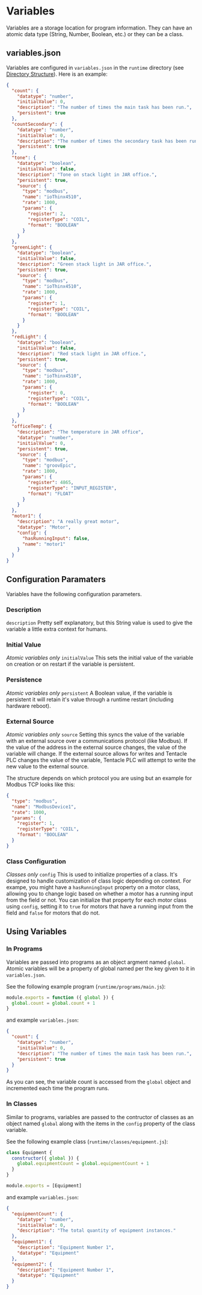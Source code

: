 # Variables

Variables are a storage location for program information. They can have an atomic data type (String, Number, Boolean, etc.) or they can be a class.

## variables.json

Variables are configured in `variables.json` in the `runtime` directory (see [Directory Structure](/guide/directory-structure.html#the-variables-json-file)). Here is an example:

```json
{
  "count": {
    "datatype": "number",
    "initialValue": 0,
    "description": "The number of times the main task has been run.",
    "persistent": true
  },
  "countSecondary": {
    "datatype": "number",
    "initialValue": 0,
    "description": "The number of times the secondary task has been run.",
    "persistent": true
  },
  "tone": {
    "datatype": "boolean",
    "initialValue": false,
    "description": "Tone on stack light in JAR office.",
    "persistent": true,
    "source": {
      "type": "modbus",
      "name": "ioThinx4510",
      "rate": 1000,
      "params": {
        "register": 2,
        "registerType": "COIL",
        "format": "BOOLEAN"
      }
    }
  },
  "greenLight": {
    "datatype": "boolean",
    "initialValue": false,
    "description": "Green stack light in JAR office.",
    "persistent": true,
    "source": {
      "type": "modbus",
      "name": "ioThinx4510",
      "rate": 1000,
      "params": {
        "register": 1,
        "registerType": "COIL",
        "format": "BOOLEAN"
      }
    }
  },
  "redLight": {
    "datatype": "boolean",
    "initialValue": false,
    "description": "Red stack light in JAR office.",
    "persistent": true,
    "source": {
      "type": "modbus",
      "name": "ioThinx4510",
      "rate": 1000,
      "params": {
        "register": 0,
        "registerType": "COIL",
        "format": "BOOLEAN"
      }
    }
  },
  "officeTemp": {
    "description": "The temperature in JAR office",
    "datatype": "number",
    "initialValue": 0,
    "persistent": true,
    "source": {
      "type": "modbus",
      "name": "groovEpic",
      "rate": 1000,
      "params": {
        "register": 4865,
        "registerType": "INPUT_REGISTER",
        "format": "FLOAT"
      }
    }
  },
  "motor1": {
    "description": "A really great motor",
    "datatype": "Motor",
    "config": {
      "hasRunningInput": false,
      "name": "motor1"
    }
  }
}
```

## Configuration Paramaters
Variables have the following configuration parameters.

### Description
`description` Pretty self explanatory, but this String value is used to give the variable a little extra context for humans.

### Initial Value
*Atomic variables only*
`initialValue` This sets the initial value of the variable on creation or on restart if the variable is persistent. 

### Persistence
*Atomic variables only*
`persistent` A Boolean value, if the variable is persistent it will retain it's value through a runtime restart (including hardware reboot). 

### External Source
*Atomic variables only*
`source` Setting this syncs the value of the variable with an external source over a communications protocol (like Modbus). If the value of the address in the external source changes, the value of the variable will change. If the external source allows for writes and Tentacle PLC changes the value of the variable, Tentacle PLC will attempt to write the new value to the external source.

The structure depends on which protocol you are using but an example for Modbus TCP looks like this:

```json
{
  "type": "modbus",
  "name": "ModbusDevice1",
  "rate": 1000,
  "params": {
    "register": 1,
    "registerType": "COIL",
    "format": "BOOLEAN"
  }
}
```

### Class Configuration
*Classes only*
`config` This is used to initialize properties of a class. It's designed to handle customization of class logic depending on context. For exampe, you might have a `hasRunningInput` property on a motor class, allowing you to change logic based on whether a motor has a running input from the field or not. You can initialize that property for each motor class using `config`, setting it to `true` for motors that have a running input from the field and `false` for motors that do not.

## Using Variables

### In Programs
Variables are passed into programs as an object argment named `global`. Atomic variables will be a property of global named per the key given to it in `variables.json`.

See the following example program (`runtime/programs/main.js`):
```javascript
module.exports = function ({ global }) {
  global.count = global.count + 1
}
```

and example `variables.json`:
```json
{
  "count": {
    "datatype": "number",
    "initialValue": 0,
    "description": "The number of times the main task has been run.",
    "persistent": true
  }
}
```

As you can see, the variable count is accessed from the `global` object and incremented each time the program runs.

### In Classes

Similar to programs, variables are passed to the contructor of classes as an object named `global` along with the items in the `config` property of the class variable.

See the following example class (`runtime/classes/equipment.js`):
```javascript
class Equipment {
  constructor({ global }) {
    global.equipmentCount = global.equipmentCount + 1
  }
}

module.exports = [Equipment]
```

and example `variables.json`:
```json
{
  "equipmentCount": {
    "datatype": "number",
    "initialValue": 0,
    "description": "The total quantity of equipment instances."
  },
  "equipment1": {
    "description": "Equipment Number 1",
    "datatype": "Equipment"
  },
  "equipment2": {
    "description": "Equipment Number 1",
    "datatype": "Equipment"
  }
}
```